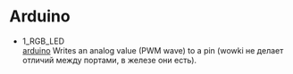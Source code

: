 # Arduino

- 1_RGB_LED <br>
[arduino](https://www.arduino.cc/reference/tr/language/functions/analog-io/analogwrite/)
Writes an analog value (PWM wave) to a pin  (wowki не делает отличий между портами, в железе они есть).


